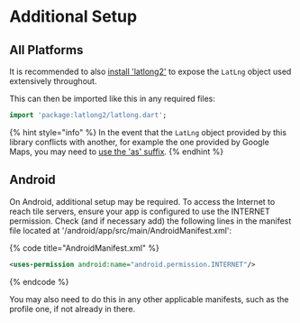 # Additional Setup

## All Platforms

It is recommended to also [install 'latlong2'](https://pub.dev/packages/latlong2/install) to expose the `LatLng` object used extensively throughout.

This can then be imported like this in any required files:

```dart
import 'package:latlong2/latlong.dart';
```

{% hint style="info" %}
In the event that the `LatLng` object provided by this library conflicts with another, for example the one provided by Google Maps, you may need to [use the 'as' suffix](https://dart.dev/guides/packages#importing-libraries-from-packages).
{% endhint %}

## Android

On Android, additional setup may be required. To access the Internet to reach tile servers, ensure your app is configured to use the INTERNET permission. Check (and if necessary add) the following lines in the manifest file located at '/android/app/src/main/AndroidManifest.xml':

{% code title="AndroidManifest.xml" %}
```xml
<uses-permission android:name="android.permission.INTERNET"/>
```
{% endcode %}

You may also need to do this in any other applicable manifests, such as the profile one, if not already in there.
